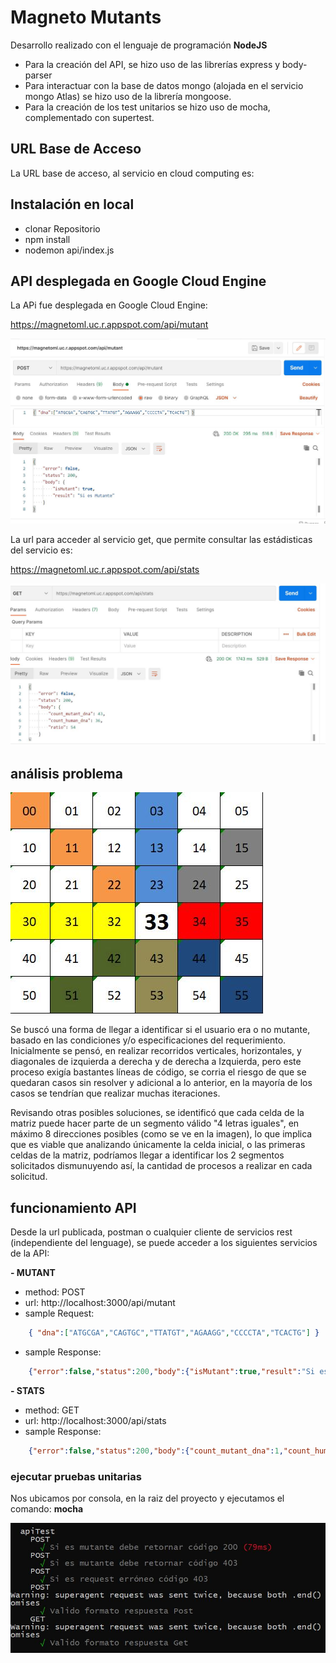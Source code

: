 # Magneto Mutants

Desarrollo realizado con el lenguaje de programación **NodeJS**
- Para la creación del API, se hizo uso de las librerías express y body-parser
- Para interactuar con la base de datos mongo (alojada en el servicio mongo Atlas) se hizo uso de la librería mongoose.
- Para la creación de los test unitarios se hizo uso de mocha, complementado con supertest.


## URL Base de Acceso

La URL base de acceso, al servicio en cloud computing es: 


## Instalación en local

- clonar Repositorio
- npm install
- nodemon api/index.js


## API desplegada en Google Cloud Engine

La APi fue desplegada en Google Cloud Engine: 

https://magnetoml.uc.r.appspot.com/api/mutant

<img src="/api/components/magneto/assets/images/ValidateMutant.JPG" alt="Servicio POST Google Cloud Engine"/>

La url para acceder al servicio get, que permite consultar las estádisticas del servicio es:

https://magnetoml.uc.r.appspot.com/api/stats

<img src="/api/components/magneto/assets/images/LogCloudEngine.JPG" alt="Servicio GET Google Cloud Engine"/>


## análisis problema

<img src="/api/components/magneto/assets/images/analisis.JPG" alt="Análisis solución Magneto Mutants"/>

Se buscó una forma de llegar a identificar si el usuario era o no mutante, basado en las condiciones y/o especificaciones del requerimiento. Inicialmente se pensó, en realizar recorridos verticales, horizontales, y diagonales de izquierda a derecha y de derecha a Izquierda, pero este proceso exigía bastantes líneas de código, se corria el riesgo de que se quedaran casos sin resolver y adicional a lo anterior, en la mayoría de los casos se tendrían que realizar muchas iteraciones.

Revisando otras posibles soluciones, se identificó que cada celda de la matriz puede hacer parte de un segmento válido "4 letras iguales", en máximo 8 direcciones posibles (como se ve en la imagen), lo que implica que es viable que analizando únicamente la celda inicial, o las primeras celdas de la matriz, podríamos llegar a identificar los 2 segmentos solicitados dismunuyendo así, la cantidad de procesos a realizar en cada solicitud.
 

## funcionamiento API

Desde la url publicada, postman o cualquier cliente de servicios rest (independiente del lenguage), se puede acceder a los siguientes servicios de la API:

**- MUTANT**
* method: POST
* url: http://localhost:3000/api/mutant
* sample Request:  
```json
	{ "dna":["ATGCGA","CAGTGC","TTATGT","AGAAGG","CCCCTA","TCACTG"] }
```
* sample Response:  
```json
	{"error":false,"status":200,"body":{"isMutant":true,"result":"Si es Mutante"}}
```

**- STATS**
* method: GET
* url: http://localhost:3000/api/stats
* sample Response: 
```json
	{"error":false,"status":200,"body":{"count_mutant_dna":1,"count_human_dna":1, "ratio": 0.5 }}
```

### ejecutar pruebas unitarias

Nos ubicamos por consola, en la raiz del proyecto y ejecutamos el comando: **mocha**

<img src="/api/components/magneto/assets/images/pruebasunitarias.JPG" alt="Resultado Pruebas Unitarias Mocha"/>